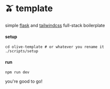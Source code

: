 # 🫒 template

simple [flask](https://flask.palletsprojects.com/en/stable/) and  [tailwindcss](https://tailwindcss.com/) full-stack
boilerplate

#### setup
```shell
cd olive-template # or whatever you rename it
./scripts/setup
```

#### run

```shell
npm run dev
```

you're good to go!
